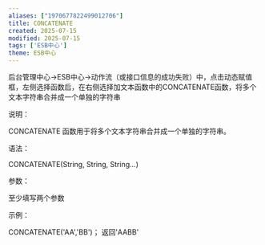 ```yaml
---
aliases: ["1970677822499012706"]
title: CONCATENATE
created: 2025-07-15
modified: 2025-07-15
tags: ['ESB中心']
theme: ESB中心
---
```


后台管理中心->ESB中心->动作流（或接口信息的成功失败）中，点击动态赋值框，左侧选择函数后，在右侧选择加文本函数中的CONCATENATE函数，将多个文本字符串合并成一个单独的字符串

说明：

CONCATENATE 函数用于将多个文本字符串合并成一个单独的字符串。

语法：

CONCATENATE(String, String, String...)

参数：

至少填写两个参数

示例：

CONCATENATE('AA','BB')； 返回'AABB'